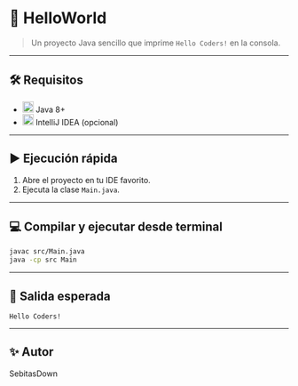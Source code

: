 # 🚀 HelloWorld

> Un proyecto Java sencillo que imprime `Hello Coders!` en la consola.

---

## 🛠️ Requisitos

- <img src="https://img.icons8.com/color/48/000000/java-coffee-cup-logo.png" width="20"/> Java 8+  
- <img src="https://img.icons8.com/color/48/000000/intellij-idea.png" width="20"/> IntelliJ IDEA (opcional)

---

## ▶️ Ejecución rápida

1. Abre el proyecto en tu IDE favorito.
2. Ejecuta la clase `Main.java`.

---

## 💻 Compilar y ejecutar desde terminal

```bash
javac src/Main.java
java -cp src Main
```

---

## 📄 Salida esperada

```
Hello Coders!
```

---

## ✨ Autor

SebitasDown
